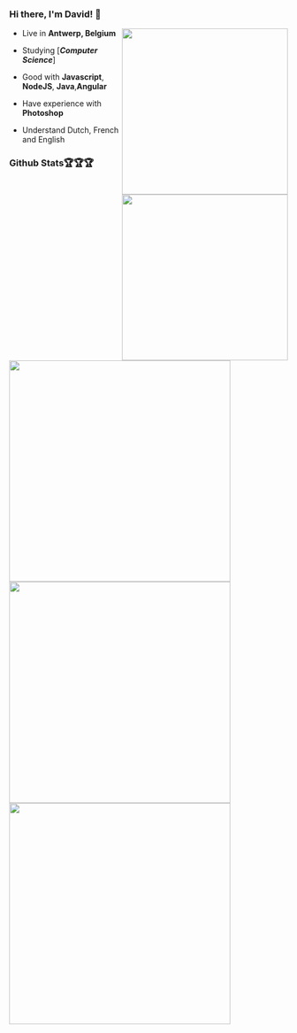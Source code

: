 ### Hi there, I'm David! 👋
<div>
 
<img src="https://i.pinimg.com/originals/77/65/07/776507155becf8114634271603b6cb0f.gif" align="right" width="300" />


- Live in **Antwerp, Belgium**

- Studying [***Computer Science***]

- Good with **Javascript**, **NodeJS**, **Java**,**Angular**

- Have experience with **Photoshop**


- Understand Dutch, French and English
  </p>

<img src="https://i.pinimg.com/originals/0e/37/f0/0e37f08b574c88be3b46e89a0092a7d1.jpg" width="300" align="right" />



  
### Github Stats🏆🏆🏆
 

<img align="left" width="400" src="https://github-readme-stats.vercel.app/api?username=daviddierckx&show_icons=true&theme=radical" />

<img align="left" width="400" src="https://github-readme-stats.vercel.app/api/top-langs/?username=daviddierckx&hide=html&theme=radical" />

<img align="" width="400" src="https://github-readme-streak-stats.herokuapp.com/?user=daviddierckx&theme=radical" />
</div>





 
